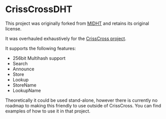 # CrissCrossDHT

This project was originally forked from [MlDHT](https://github.com/cit/MLDHT) and retains its original license.

It was overhauled exhaustively for the [CrissCross project](https://github.com/SoCal-Software-Labs/CrissCross).

It supports the following features:

* 256bit Multihash support
* Search
* Announce
* Store
* Lookup
* StoreName
* LookupName

Theoretically it could be used stand-alone, however there is currently no roadmap to making this friendly to use outside of CrissCross. You can find examples of how to use it in that project.